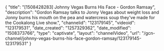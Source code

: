 {
    "title": "[1508428283] Johnny Vegas Burns His Face - Gordon Ramsay",
    "description": "Gordon Ramsay talks to Jonny Vegas about weight loss and Jonny burns his mouth on the pea and watercress soup they've made for the Cookalong Live show.",
    "channelid": "123179145",
    "videoid": "123179531",
    "date_created": "1257329362",
    "date_modified": "1508373766",
    "type": "captivate",
    "layout": "channelVideo",
    "url": "\/gcn-channel\/johnny-vegas-burns-his-face-gordon-ramsay\/123179145-123179531"
}